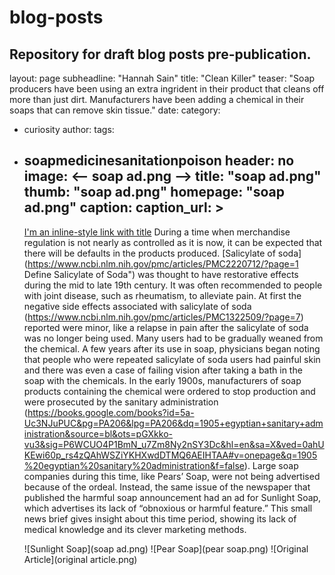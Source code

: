 # blog-posts
Repository for draft blog posts pre-publication.
---
layout: page
subheadline: "Hannah Sain"
title: "Clean Killer"
teaser: "Soap producers have been using an extra ingrident in their product that cleans off more than just dirt. Manufacturers have been adding a chemical in their soaps that can remove skin tissue."
date: <!-- 2016-11-03 -->
category:
- curiosity
author:<!-- HannahSain -->
tags:
- <tag>soap</tag><tag>medicine</tag><tag>sanitation</tag><tag>poison</tag>
header: no
image: <-- soap ad.png -->
    title: "soap ad.png"
    thumb: "soap ad.png"
    homepage: "soap ad.png"
    caption: <!-- This was an ad from the same issue as where the article was found(Egyptian Gazette,1905)  -->
    caption_url: <!-- link-to-page-containing-text? -->>
    ---
    [I'm an inline-style link with title](https://www.google.com "Google's Homepage") During a time when merchandise regulation is not nearly as controlled as it is now, it can be expected that there will be defaults in the products produced. [Salicylate of soda](https://www.ncbi.nlm.nih.gov/pmc/articles/PMC2220712/?page=1 Define Salicylate of Soda") was thought to have restorative effects during the mid to late 19th century. It was often recommended to people with joint disease, such as rheumatism, to alleviate pain.  At first the negative side effects associated with salicylate of soda (https://www.ncbi.nlm.nih.gov/pmc/articles/PMC1322509/?page=7) reported were minor, like a relapse in pain after the salicylate of soda was no longer being used. Many users had to be gradually weaned from the chemical. A few years after its use in soap, physicians began noting that people who were repeated salicylate of soda users had painful skin and there was even a case of failing vision after taking a bath in the soap with the chemicals. In the early 1900s, manufacturers of soap products containing the chemical were ordered to stop production and were prosecuted by the sanitary administration (https://books.google.com/books?id=5a-Uc3NJuPUC&pg=PA206&lpg=PA206&dq=1905+egyptian+sanitary+administration&source=bl&ots=pGXkko-vu3&sig=P6WCUO4P1BmN_u7Zm8Ny2nSY3Dc&hl=en&sa=X&ved=0ahUKEwi60p_rs4zQAhWSZiYKHXwdDTMQ6AEIHTAA#v=onepage&q=1905%20egyptian%20sanitary%20administration&f=false). Large soap companies during this time, like Pears’ Soap, were not being advertised because of the ordeal. Instead, the same issue of the newspaper that published the harmful soap announcement had an ad for Sunlight Soap, which advertises its lack of “obnoxious or harmful feature.” This small news brief gives insight about this time period, showing its lack of medical knowledge and its clever marketing methods. 
    
    ![Sunlight Soap](soap ad.png)
    ![Pear Soap](pear soap.png)
    ![Original Article](original article.png)
